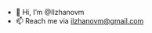 - 👋 Hi, I’m @Ilzhanovm
- 📫 Reach me via ilzhanovm@gmail.com

<!---
Ilzhanovm/Ilzhanovm is a ✨ special ✨ repository because its `README.md` (this file) appears on your GitHub profile.
You can click the Preview link to take a look at your changes.
--->
